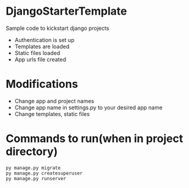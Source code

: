 # DjangoStarterTemplate
Sample code to kickstart django projects

<ul>
  <li> Authentication is set up </li>
  <li> Templates are loaded </li>
  <li> Static files loaded </li>
  <li> App urls file created </li>
</ul>

# Modifications
<ul>
  <li> Change app and project names </li>
  <li> Change app name in settings.py to your desired app name </li>
  <li> Change templates, static files </li>
</ul>

# Commands to run(when in project directory)
```
py manage.py migrate
py manage.py createsuperuser
py manage.py runserver
```
